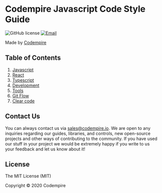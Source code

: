 # Codempire Javascript Code Style Guide

![GitHub license](<https://cocoapod-badges.herokuapp.com/l/VegaScrollFlowLayout/badge.(png|svg)>)
[![Email](https://img.shields.io/badge/contact-CODEMPIRE-blue.svg?style=flat)](mailto:sales@codempire.io)

Made by [Codempire](http://codempire.io/)

## Table of Contents

1. [Javascript](docs/javascript.md)
2. [React](docs/react/README.md)
3. [Typescript](docs/typescript/README.md)
4. [Development](docs/development.md)
5. [Tools](docs/tools.md)
6. [Git Flow](docs/git.md)
7. [Clear code](docs/clear-code/README.md)

## Contact Us

You can always contact us via sales@codempire.io. We are open to any inquiries regarding our guides, libraries, and controls, new open-source projects and other ways of contributing to the community. If you have used our stuff in your project we would be extremely happy if you write to us your feedback and let us know about it!

## License

The MIT License (MIT)

Copyright © 2020 Codempire
